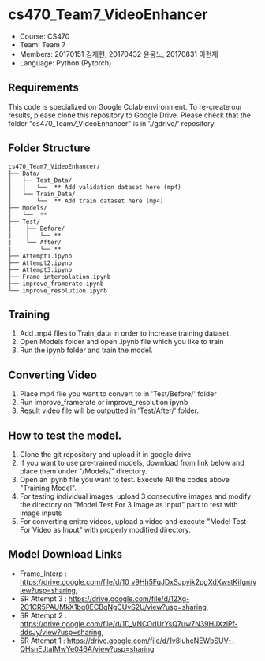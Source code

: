 cs470_Team7_VideoEnhancer
================

- Course: CS470 
- Team: Team 7
- Members: 20170151 김재현, 20170432 윤웅노, 20170831 이현재
- Language: Python (Pytorch)


Requirements 
------------
This code is specialized on Google Colab environment. To re-create our results, please clone this repository to Google Drive. Please check that the folder "cs470_Team7_VideoEnhancer" is in './gdrive/' repository.

Folder Structure
------------
```
cs470_Team7_VideoEnhancer/
├── Data/
│   ├── Test_Data/
│   │   └──  ** Add validation dataset here (mp4)
│   └── Train_Data/
│       └──  ** Add train dataset here (mp4)
├── Models/  
│   └──  ** 
├── Test/
|    ├── Before/
|    |   └── ** 
|    └── After/
|        └── **                    
├── Attempt1.ipynb              
├── Attempt2.ipynb              
├── Attempt3.ipynb   
├── Frame_interpolation.ipynb  
├── improve_framerate.ipynb   
└── improve_resolution.ipynb  
```
Training
------------
  1. Add .mp4 files to Train_data in order to increase training dataset. 
  2. Open Models folder and open .ipynb file which you like to train
  3. Run the ipynb folder and train the model.

Converting Video
------------
  1. Place mp4 file you want to convert to in 'Test/Before/' folder
  1. Run improve_framerate or improve_resolution ipynb
  2. Result video file will be outputted in 'Test/After/' folder.

How to test the model.
------------
  1. Clone the git repository and upload it in google drive
  2. If you want to use pre-trained models, download from link below and place them under "/Models/" directory.
  3. Open an ipynb file you want to test. Execute All the codes above "Training Model".
  4. For testing individual images, upload 3 consecutive images and modify the directory on "Model Test For 3 Image as Input" part to test with image inputs
  5. For converting enitre videos, upload a video and execute "Model Test For Video as Input" with properly modified directory.

Model Download Links
------------
* Frame_Interp  : https://drive.google.com/file/d/10_v9Hh5FqJDxSJpyik2pgXdXwstKifgn/view?usp=sharing, 
* SR Attempt 3  : https://drive.google.com/file/d/12Xg-2C1CR5PAUMkX1bq0ECBqNgCUvS2U/view?usp=sharing, 
* SR Attempt 2  : https://drive.google.com/file/d/1D_VNCOdUrYsQ7uw7N39HJXzlPf-ddsJy/view?usp=sharing, 
* SR Attempt 1  : https://drive.google.com/file/d/1v8luhcNEWbSUV--QHsnEJtaIMwYe046A/view?usp=sharing

